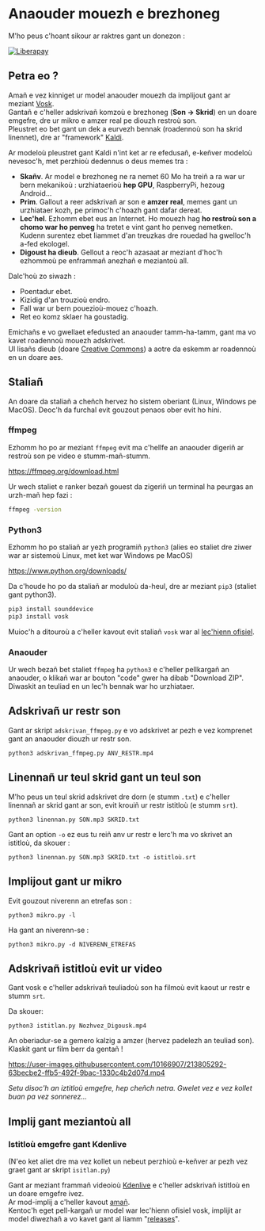 # Anaouder mouezh e brezhoneg

M'ho peus c'hoant sikour ar raktres gant un donezon :

[![Liberapay](https://liberapay.com/assets/widgets/donate.svg)](https://liberapay.com/gweltou/donate)


## Petra eo ?

Amañ e vez kinniget ur model anaouder mouezh da implijout gant ar meziant [Vosk](https://github.com/alphacep/vosk-api).\
Gantañ e c'heller adskrivañ komzoù e brezhoneg (**Son -> Skrid**) en un doare emgefre, dre ur mikro e amzer real pe diouzh restroù son.\
Pleustret eo bet gant un dek a eurvezh bennak (roadennoù son ha skrid linennet), dre ar "framework" [Kaldi](https://www.kaldi-asr.org/).

Ar modeloù pleustret gant Kaldi n'int ket ar re efedusañ, e-keñver modeloù nevesoc'h, met perzhioù dedennus o deus memes tra :

 * **Skañv**. Ar model e brezhoneg ne ra nemet 60 Mo ha treiñ a ra war ur bern mekanikoù : urzhiataerioù **hep GPU**, RaspberryPi, hezoug Android...
 * **Prim**. Gallout a reer adskrivañ ar son e **amzer real**, memes gant un urzhiataer kozh, pe primoc'h c'hoazh gant dafar dereat.
 * **Lec'hel**. Ezhomm ebet eus an Internet. Ho mouezh hag **ho restroù son a chomo war ho penveg** ha tretet e vint gant ho penveg nemetken. Kudenn surentez ebet liammet d'an treuzkas dre rouedad ha gwelloc'h a-fed ekologel.
 * **Digoust ha dieub**. Gellout a reoc'h azasaat ar meziant d'hoc'h ezhommoù pe enframmañ anezhañ e meziantoù all.

Dalc'hoù zo siwazh :
 * Poentadur ebet.
 * Kizidig d'an trouzioù endro.
 * Fall war ur bern pouezioù-mouez c'hoazh.
 * Ret eo komz sklaer ha goustadig.

Emichañs e vo gwellaet efedusted an anaouder tamm-ha-tamm, gant ma vo kavet roadennoù mouezh adskrivet.\
Ul lisañs dieub (doare [Creative Commons](https://creativecommons.org/licenses/)) a aotre da eskemm ar roadennoù en un doare aes.


## Staliañ

An doare da staliañ a cheñch hervez ho sistem oberiant (Linux, Windows pe MacOS). Deoc'h da furchal evit gouzout penaos ober evit ho hini.


### ffmpeg

Ezhomm ho po ar meziant `ffmpeg` evit ma c'hellfe an anaouder digeriñ ar restroù son pe video e stumm-mañ-stumm.

https://ffmpeg.org/download.html

Ur wech staliet e ranker bezañ gouest da zigeriñ un terminal ha peurgas an urzh-mañ hep fazi :

```bash
ffmpeg -version
```

### Python3

Ezhomm ho po staliañ ar yezh programiñ `python3` (alies eo staliet dre ziwer war ar sistemoù Linux, met ket war Windows pe MacOS)

https://www.python.org/downloads/

Da c'houde ho po da staliañ ar moduloù da-heul, dre ar meziant `pip3` (staliet gant python3).

```bash
pip3 install sounddevice
pip3 install vosk
```

Muioc'h a ditouroù a c'heller kavout evit staliañ `vosk` war al [lec'hienn ofisiel](https://alphacephei.com/vosk/install#python-installation-from-pypi).


### Anaouder

Ur wech bezañ bet staliet `ffmpeg` ha `python3` e c'heller pellkargañ an anaouder, o klikañ war ar bouton "code" gwer ha dibab "Download ZIP". Diwaskit an teuliad en un lec'h bennak war ho urzhiataer.


## Adskrivañ ur restr son

Gant ar skript `adskrivan_ffmpeg.py` e vo adskrivet ar pezh e vez komprenet gant an anaouder diouzh ur restr son.

``python3 adskrivan_ffmpeg.py ANV_RESTR.mp4``


## Linennañ ur teul skrid gant un teul son

M'ho peus un teul skrid adskrivet dre dorn (e stumm `.txt`) e c'heller linennañ ar skrid gant ar son, evit krouiñ ur restr istitloù (e stumm `srt`).

``python3 linennan.py SON.mp3 SKRID.txt``

Gant an option `-o` ez eus tu reiñ anv ur restr e lerc'h ma vo skrivet an istitloù, da skouer :

``python3 linennan.py SON.mp3 SKRID.txt -o istitloù.srt``


## Implijout gant ur mikro

Evit gouzout niverenn an etrefas son :

``python3 mikro.py -l``

Ha gant an niverenn-se :

``python3 mikro.py -d NIVERENN_ETREFAS``


## Adskrivañ istitloù evit ur video

Gant vosk e c'heller adskrivañ teuliadoù son ha filmoù evit kaout ur restr e stumm `srt`.

Da skouer:

``python3 istitlan.py Nozhvez_Digousk.mp4``

An oberiadur-se a gemero kalzig a amzer (hervez padelezh an teuliad son). Klaskit gant ur film berr da gentañ !

https://user-images.githubusercontent.com/10166907/213805292-63becbe2-ffb5-492f-9bac-1330c4b2d07d.mp4

*Setu disoc'h an iztitloù emgefre, hep cheñch netra. Gwelet vez e vez kollet buan pa vez sonnerez...*


## Implij gant meziantoù all

### Istitloù emgefre gant Kdenlive

(N'eo ket aliet dre ma vez kollet un nebeut perzhioù e-keñver ar pezh vez graet gant ar skript `isitlan.py`)

Gant ar meziant frammañ videoioù [Kdenlive](https://kdenlive.org/) e c'heller adskrivañ istitloù en un doare emgefre ivez.\
Ar mod-implij a c'heller kavout [amañ](https://docs.kdenlive.org/en/effects_and_compositions/speech_to_text.html).\
Kentoc'h eget pell-kargañ ur model war lec'hienn ofisiel vosk, implijit ar model diwezhañ a vo kavet gant al liamm "[releases](https://github.com/gweltou/Vosk-bzg/releases)".
